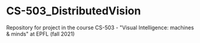 # CS-503_DistributedVision
Repository for project in the course CS-503 - "Visual Intelligence: machines & minds" at EPFL (fall 2021)
